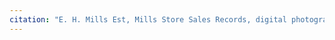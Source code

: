 ```yaml
---
citation: "E. H. Mills Est, Mills Store Sales Records, digital photograph of book owned by Brooktondale collector."
---
```


